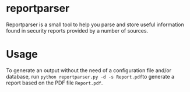 reportparser
============

Reportparser is a small tool to help you parse and store useful information found in security reports provided by a number of sources.

Usage
=====

To generate an output without the need of a configuration file and/or database, run `python reportparser.py -d -s
Report.pdf`to generate a report based on the PDF file `Report.pdf`.
